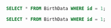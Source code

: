 ```sql
SELECT * FROM BirthData WHERE id = 1;
```

```sql
SELECT * FROM BirthData WHERE id = 1;
```

